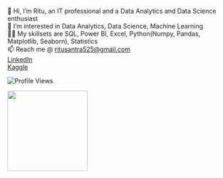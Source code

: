 👋 Hi, I’m Ritu, an IT professional and a Data Analytics and Data Science enthusiast<br>
👀 I’m interested in Data Analytics, Data Science, Machine Learning<br>
👩‍💻 My skillsets are SQL, Power BI, Excel, Python(Numpy, Pandas, Matplotlib, Seaborn), Statistics<br>
📫 Reach me @ ritusantra525@gmail.com<br>
[LinkedIn](https://www.linkedin.com/in/ritusantra/)<br>
[Kaggle](https://www.kaggle.com/ritusantra) <br>

<!---
ritusantra/ritusantra is a ✨ special ✨ repository because its `README.md` (this file) appears on your GitHub profile.
You can click the Preview link to take a look at your changes.
--->

![Profile Views](https://visitor-badge.glitch.me/badge?page_id=${ritusantra}.${your.repo.id})

<img height="180em" src="https://github-readme-stats.vercel.app/api?username=ritusantra&show_icons=true&hide_border=true&&count_private=true&include_all_commits=true" />
